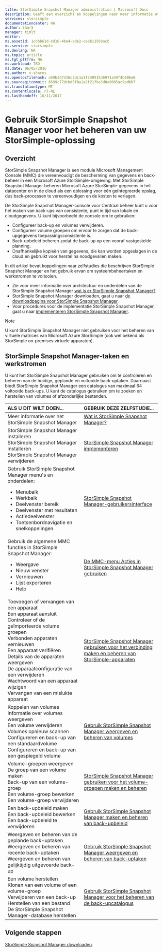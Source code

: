 ```yaml
---
title: StorSimple Snapshot Manager administration | Microsoft Docs
description: Geeft een overzicht en koppelingen naar meer informatie over beheertaken voor StorSimple Snapshot Manager-oplossing en werkstromen.
services: storsimple
documentationcenter: NA
author: SharS
manager: timlt
editor: 
ms.assetid: 1cdbb61d-bd16-4be4-ade2-ceab11508acb
ms.service: storsimple
ms.devlang: NA
ms.topic: article
ms.tgt_pltfrm: NA
ms.workload: TBD
ms.date: 06/05/2016
ms.author: v-sharos
ms.openlocfilehash: a99b3d7336c3dc1a1f249915d6971a49f4b69be6
ms.sourcegitcommit: 6699c77dcbd5f8a1a2f21fba3d0a0005ac9ed6b7
ms.translationtype: MT
ms.contentlocale: nl-NL
ms.lasthandoff: 10/11/2017
---
```

# <a name="use-storsimple-snapshot-manager-to-administer-your-storsimple-solution"></a>Gebruik StorSimple Snapshot Manager voor het beheren van uw StorSimple-oplossing

## <a name="overview"></a>Overzicht
StorSimple Snapshot Manager is een module Microsoft Management Console (MMC) die vereenvoudigt de bescherming van gegevens en back-beheer in een Microsoft Azure StorSimple-omgeving. Met StorSimple Snapshot Manager beheren Microsoft Azure StorSimple-gegevens in het datacenter en in de cloud als een oplossing voor één geïntegreerde opslag, dus back-processen te vereenvoudigen en de kosten te verlagen.

De StorSimple Snapshot Manager-console voor Centraal beheer kunt u voor het maken van back-ups van consistente, punt in tijd van lokale en cloudgegevens. U kunt bijvoorbeeld de console om te gebruiken:

* Configureer back-up en volumes verwijderen.
* Configureer volume groepen om ervoor te zorgen dat de back-upgegevens toepassingsconsistente is.
* Back-upbeleid beheren zodat de back-up op een vooraf vastgestelde planning.
* Onafhankelijke kopieën van gegevens, die kan worden opgeslagen in de cloud en gebruikt voor herstel na noodgevallen maken.

In dit artikel bevat koppelingen naar zelfstudies die beschrijven StorSimple Snapshot Manager en het gebruik ervan om systeembeheertaken en werkstromen te voltooien.

* Zie voor meer informatie over architectuur en onderdelen van de StorSimple Snapshot Manager [wat is er StorSimple Snapshot Manager?](storsimple-what-is-snapshot-manager.md) 
* StorSimple Snapshot Manager downloaden, gaat u naar [de downloadpagina voor StorSimple Snapshot Manager](https://www.microsoft.com/download/details.aspx?id=44220).
* Voor procedures voor de implementatie StorSimple Snapshot Manager, gaat u naar [implementeren StorSimple Snapshot Manager](storsimple-snapshot-manager-deployment.md).

> [!NOTE]
> U kunt StorSimple Snapshot Manager niet gebruiken voor het beheren van virtuele matrices van Microsoft Azure StorSimple (ook wel bekend als StorSimple on-premises virtuele apparaten).


## <a name="storsimple-snapshot-manager-tasks-and-workflows"></a>StorSimple Snapshot Manager-taken en werkstromen
U kunt het StorSimple Snapshot Manager gebruiken om te controleren en beheren van de huidige, geplande en voltooide back-uptaken. Daarnaast biedt StorSimple Snapshot Manager een catalogus van maximaal 64 voltooide back-ups. U kunt de catalogus gebruiken om te zoeken en herstellen van volumes of afzonderlijke bestanden. 

| ALS U DIT WILT DOEN... | GEBRUIK DEZE ZELFSTUDIE... |
|:--- |:--- |
| Meer informatie over het StorSimple Snapshot Manager |[Wat is StorSimple Snapshot Manager?](storsimple-what-is-snapshot-manager.md) |
| StorSimple Snapshot Manager installeren<br>StorSimple Snapshot Manager installeren<br>StorSimple Snapshot Manager verwijderen |[StorSimple Snapshot Manager implementeren](storsimple-snapshot-manager-deployment.md) |
| Gebruik StorSimple Snapshot Manager menu's en onderdelen:<ul><li>Menubalk</li><li>Werkbalk</li><li>Deelvenster bereik</li><li>Deelvenster met resultaten</li><li>Actiedeelvenster</li><li>Toetsenbordnavigatie en snelkoppelingen</li></ul> |[StorSimple Snapshot Manager-gebruikersinterface](storsimple-use-snapshot-manager.md) |
| Gebruik de algemene MMC functies in StorSimple Snapshot Manager:<ul><li>Weergave</li><li>Nieuw venster</li><li>Vernieuwen</li><li>Lijst exporteren</li><li>Help</li></ul> |[De MMC-menu Acties in StorSimple Snapshot Manager gebruiken](storsimple-snapshot-manager-mmc-menu.md) |
| Toevoegen of vervangen van een apparaat<br>Een apparaat aansluit<br>Controleer of de geïmporteerde volume groepen<br>Verbonden apparaten vernieuwen<br>Een apparaat verifiëren<br>Details van de apparaten weergeven<br>De apparaatconfiguratie van een verwijderen<br>Wachtwoord van een apparaat wijzigen<br>Vervangen van een mislukte apparaat<br> |[StorSimple Snapshot Manager gebruiken voor het verbinding maken en beheren van StorSimple-apparaten](storsimple-snapshot-manager-manage-devices.md) |
| Koppelen van volumes<br>Informatie over volumes weergeven<br>Een volume verwijderen<br>Volumes opnieuw scannen<br>Configureren en back-up van een standaardvolume<br>Configureren en back-up van een gespiegeld volume |[Gebruik StorSimple Snapshot Manager weergeven en beheren van volumes](storsimple-snapshot-manager-manage-volumes.md) |
| Volume-groepen weergeven<br>De groep van een volume maken<br>Back-up van een volume-groep<br>Een volume-groep bewerken<br>Een volume-groep verwijderen |[StorSimple Snapshot Manager gebruiken voor het volume-groepen maken en beheren](storsimple-snapshot-manager-manage-volume-groups.md) |
| Een back-upbeleid maken <br>Een back-upbeleid bewerken<br>Een back-upbeleid te verwijderen |[Gebruik StorSimple Snapshot Manager maken en beheren van back-upbeleid](storsimple-snapshot-manager-manage-backup-policies.md) |
| Weergeven en beheren van de geplande back-uptaken<br>Weergeven en beheren van recente back-uptaken<br>Weergeven en beheren van gelijktijdig uitgevoerde back-up |[Gebruik StorSimple Snapshot Manager weergeven en beheren van back-uptaken](storsimple-snapshot-manager-manage-backup-jobs.md) |
| Een volume herstellen<br>Klonen van een volume of een volume-groep<br>Verwijderen van een back-up<br>Herstellen van een bestand<br>De StorSimple Snapshot Manager-database herstellen |[Gebruik StorSimple Snapshot Manager voor het beheren van de back-upcatalogus](storsimple-snapshot-manager-manage-backup-catalog.md) |

## <a name="next-steps"></a>Volgende stappen
[StorSimple Snapshot Manager downloaden](https://www.microsoft.com/download/details.aspx?id=44220).

